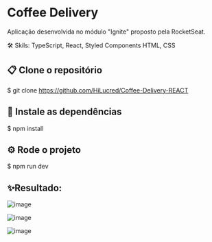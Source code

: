 # Coffee Delivery

Aplicação desenvolvida no módulo "Ignite" proposto pela RocketSeat.

🛠️ Skils: TypeScript, React, Styled Components HTML, CSS


## 📋 Clone o repositório
$ git clone https://github.com/HiLucred/Coffee-Delivery-REACT


## 🔧 Instale as dependências
$ npm install

 
## ⚙️ Rode o projeto
$ npm run dev
 

## ✨Resultado:
![image](https://user-images.githubusercontent.com/90939916/196004692-766dbc64-de19-4502-b07a-e01f835f3461.png)

![image](https://user-images.githubusercontent.com/90939916/196004713-26f5f203-09ca-463e-b1c2-7af44732d670.png)

![image](https://user-images.githubusercontent.com/90939916/196004740-5a63ab2b-93bd-4165-8b48-a34b70bc29b5.png)
